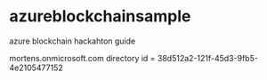 # azureblockchainsample

azure blockchain hackahton guide

mortens.onmicrosoft.com
directory id = 38d512a2-121f-45d3-9fb5-4e2105477152